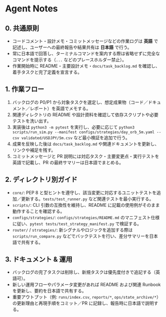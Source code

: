 # Agent Notes

## 0. 共通原則
- コードコメント・設計メモ・コミットメッセージなどの作業ログは **英語** で記述し、ユーザーへの最終報告や結果共有は **日本語** で行う。
- 常に日本語で回答し、ターミナルコマンドを案内する際は省略せずに完全なコマンドを提示する（`...` などのプレースホルダー禁止）。
- 作業開始時に README・主要設計メモ・`docs/task_backlog.md` を確認し、着手タスクと完了定義を宣言する。

## 1. 作業フロー
1. バックログの P0/P1 から対象タスクを選定し、想定成果物（コード／ドキュメント／レポート）を英語でメモする。
2. 関連ディレクトリの README や設計資料を確認して依存スクリプトや必要テストを洗い出す。
3. 実装後は `python3 -m pytest` を実行し、必要に応じて `python3 scripts/run_sim.py --manifest configs/strategies/day_orb_5m.yaml --csv validated/USDJPY/5m.csv` など最小検証を追加で行う。
4. 成果を反映した後は `docs/task_backlog.md` や関連ドキュメントを更新し、リンクや補足を残す。
5. コミットメッセージと PR 説明には対応タスク・主要変更点・実行テストを英語で記載し、PR の最終サマリーは日本語でまとめる。

## 2. ディレクトリ別ガイド
- `core/`: PEP 8 と型ヒントを遵守し、該当変更に対応するユニットテストを追加／更新する。`tests/test_runner.py` など関連テストを最小実行する。
- `scripts/`: CLI 引数の互換性を維持し、README に記載の使用例がそのまま動作することを確認する。
- `configs/strategies/`: `configs/strategies/README.md` のマニフェスト仕様に従い、`pytest tests/test_strategy_manifest.py` で検証する。
- `router/` / `strategies/`: 新シグナルやロジックを追加する際は `scripts/run_compare.py` などでバックテストを行い、差分サマリーを日本語で共有する。

## 3. ドキュメント & 運用
- バックログの完了タスクは削除し、新規タスクは優先度付きで追記する（英語可）。
- 新しい運用フローやパラメータ変更があれば README および関連 Runbook を更新し、要約を日本語で共有する。
- 重要アウトプット（例: `runs/index.csv`, `reports/*`, `ops/state_archive/*`）の更新理由と再現手順をコミット／PR に記録し、報告時に日本語で説明する。
